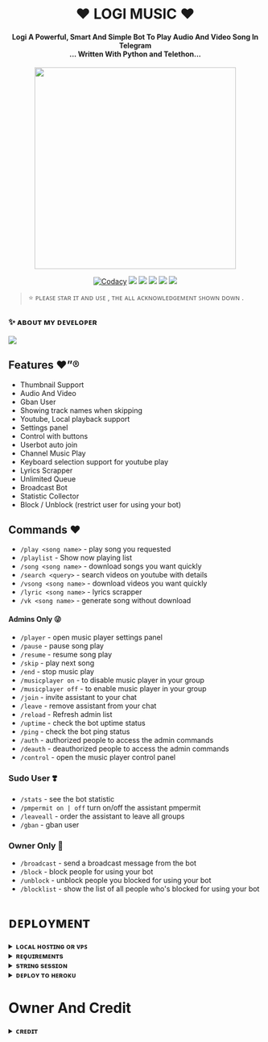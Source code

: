 <h1 align="center"><b>❤️ LOGI MUSIC  ❤️</b></h1>

<h4 align="center">Logi A Powerful, Smart And Simple Bot To Play Audio And Video Song In Telegram<br> ... Written With Python and Telethon...</h4>

<p align="center"><a href="https://t.me/aboutlogesh"><img src="https://media.wired.com/photos/59549ff18e8cc150fa8ec6c2/master/w_1600%2Cc_limit/Logi_RGB-copy.jpg" width="400"></a></p>

<p align="center">
    <a href="https://app.codacy.com/manual/LOGI-LAB/LogiMusic/dashboard"> <img src="https://img.shields.io/codacy/grade/4d58f2a402b54aed8a7d95f7add45a81?color=brightgreen&logo=codacy&logoColor=green&style=for-the-badge" alt="Codacy" /></a>
    <a href="https://github.com/LOGI-LAB/LogiMusic"> <img src="https://img.shields.io/github/repo-size/LOGI-LAB/LogiMusicBot?color=orange&logo=github&logoColor=green&style=for-the-badge" /></a>
    <a href="https://github.com/LOGI-LAB/LogiMusic/commits/prince"> <img src="https://img.shields.io/github/last-commit/LOGI-LAB/LogiMusic?color=brown&logo=github&logoColor=green&style=for-the-badge" /></a>
    <a href="https://github.com/LOGI-LAB/LogiMusic/issues"> <img src="https://img.shields.io/github/issues/LOGI-LAB/LogiMusic?color=blueviolet&logo=github&logoColor=green&style=for-the-badge" /></a>
    <a href="https://github.com/LOGI-LAB/LogiMusic/network/members"> <img src="https://img.shields.io/github/forks/LOGI-LAB/LogiMusic?color=red&logo=github&logoColor=green&style=for-the-badge" /></a>  
    <a href="https://pypi.org/project/Telethon/"> <img src="https://img.shields.io/pypi/v/telethon?color=yellow&label=telethon&logo=python&logoColor=green&style=for-the-badge" /></a>
</p>

> ⭐️ ᴘʟᴇᴀꜱᴇ ꜱᴛᴀʀ ɪᴛ ᴀɴᴅ ᴜꜱᴇ , ᴛʜᴇ ᴀʟʟ ᴀᴄᴋɴᴏᴡʟᴇᴅɢᴇᴍᴇɴᴛ ꜱʜᴏᴡɴ ᴅᴏᴡɴ .

### ✨ ᴀʙᴏᴜᴛ ᴍʏ ᴅᴇᴠᴇʟᴏᴘᴇʀ 

<a href="https://t.me/aboutlogesh"><img src="https://img.shields.io/badge/Telegram-%E1%B4%80%CA%99%E1%B4%8F%E1%B4%9C%E1%B4%9B%20%E1%B4%8D%CA%8F%20%E1%B4%85%E1%B4%87%E1%B4%A0%E1%B4%87%CA%9F%E1%B4%8F%E1%B4%98%E1%B4%87%CA%80-green"></a>

## Features ❤️”®

- Thumbnail Support
- Audio And Video
- Gban User
- Showing track names when skipping
- Youtube, Local playback support
- Settings panel
- Control with buttons
- Userbot auto join
- Channel Music Play
- Keyboard selection support for youtube play
- Lyrics Scrapper
- Unlimited Queue
- Broadcast Bot
- Statistic Collector
- Block / Unblock (restrict user for using your bot)

## Commands ❤️

- `/play <song name>` - play song you requested
- `/playlist` - Show now playing list
- `/song <song name>` - download songs you want quickly
- `/search <query>` - search videos on youtube with details
- `/vsong <song name>` - download videos you want quickly
- `/lyric <song name>` - lyrics scrapper
- `/vk <song name>` - generate song without download

#### Admins Only 😜
- `/player` - open music player settings panel
- `/pause` - pause song play
- `/resume` - resume song play
- `/skip` - play next song
- `/end` - stop music play
- `/musicplayer on` - to disable music player in your group
- `/musicplayer off` - to enable music player in your group
- `/join` - invite assistant to your chat
- `/leave` - remove assistant from your chat
- `/reload` - Refresh admin list
- `/uptime` - check the bot uptime status
- `/ping` - check the bot ping status
- `/auth` - authorized people to access the admin commands
- `/deauth` - deauthorized people to access the admin commands
- `/control` - open the music player control panel

### Sudo User ❣️
- `/stats` - see the bot statistic
- `/pmpermit on | off` turn on/off the assistant pmpermit
- `/leaveall` - order the assistant to leave all groups
- `/gban` - gban user


### Owner Only 🕺
- `/broadcast` - send a broadcast message from the bot
- `/block` - block people for using your bot
- `/unblock` - unblock people you blocked for using your bot
- `/blocklist` - show the list of all people who's blocked for using your bot


# ᴅᴇᴘʟᴏʏᴍᴇɴᴛ
<details>
<summary><b>ʟᴏᴄᴀʟ ʜᴏꜱᴛɪɴɢ ᴏʀ ᴠᴘꜱ</b></summary>
<br>
    
    
 1.  ᴜᴘɢʀᴀᴅᴇ ᴀɴᴅ ᴜᴘᴅᴀᴛᴇ:
    
           sudo apt-get update && sudo apt-get upgrade -y
    
2. ɪɴꜱᴛᴀʟʟɪɴɢ ʀᴇQᴜɪʀᴇᴅ ᴘᴀᴄᴋᴀɢᴇꜱ:
    
           sudo apt-get install python3-pip ffmpeg -y
    
3. ꜱᴇᴛᴛɪɴɢ ᴜᴘ PIP 
    
           sudo pip3 install -U pip
    
4. ɪɴꜱᴛᴀʟʟɪɴɢ ɴᴏᴅᴇ
    
           curl -fssL https://deb.nodesource.com/setup_17.x | sudo -E bash - && sudo apt-get install nodejs -y && npm i -g npm
    
5. ᴄʟᴏɴᴇ ᴛʜᴇ ʀᴇᴘᴏꜱɪᴛᴏʀʏ
    
    
               git clone https://github.com/LOGI-LAB/LogiMusic &&  cd LogiMusic
    
6. ɪɴꜱᴛᴀʟʟ ʀᴇQᴜɪʀᴇᴍᴇɴᴛꜱ
    
           pip3 install -U -r requirements.txt
    
7. ᴄʀᴇᴀᴛᴇ .ᴇɴᴠ  ᴡɪᴛʜ ꜱᴀᴍᴘʟᴇ.ᴇɴᴠ
    
           cp sample.env .env
    
Edit .env with your vars 
    
8. ᴇᴅɪᴛɪɴɢ ᴠᴀʀꜱ: 
    
           vi .env
    
ᴇᴅɪᴛ .ᴇɴᴠ ᴡɪᴛʜ ʏᴏᴜʀ ᴠᴀʟᴜᴇꜱ ᴏʀ ʏᴏᴜ ᴄᴀɴ ꜱɪᴍᴘʟᴇ ᴄᴏᴘʏ ᴀ ᴄᴏɴꜰɪɢ ꜰʀᴏᴍ ʜᴇʀᴇ ᴀɴᴅ ᴘᴀꜱᴛᴇ ɪᴛ ᴛᴏ ʏᴏᴜʀ ɴᴏᴛᴇᴘᴀᴅ, ᴛʜᴇɴ ᴇᴅɪᴛ ᴀɴᴅ ᴘᴀꜱᴛᴇ ᴛʜᴇʀᴇ.
    
ᴘʀᴇꜱꜱ i ʙᴜᴛᴛᴏɴ ᴏɴ ᴋᴇʏʙᴏᴀʀᴅ ᴛᴏ ꜱᴛᴀʀᴛ ᴇᴅɪᴛɪɴɢ.
    
ᴘʀᴇꜱꜱ ᴄᴛʀʟ + ᴄ  ᴏɴᴄᴇ ʏᴏᴜ ᴀʀᴇ ᴅᴏɴᴇ ᴡɪᴛʜ ᴇᴅɪᴛɪɴɢ ᴠᴀʀꜱ ᴀɴᴅ ᴛʏᴘᴇ :wq ᴛᴏ ꜱᴀᴠᴇ .ᴇɴᴠ ᴏʀ :qa ᴛᴏ ᴇxɪᴛ ᴇᴅɪᴛɪɴɢ.
    
9. ꜰɪɴᴀʟʟʏ ʀᴜɴ  ᴍᴜꜱɪᴄ ʙᴏᴛ
    
         bash start
    
</br>
</details>
    

<details>
<summary><b>ʀᴇǫᴜɪʀᴇᴍᴇɴᴛs</b></summary>
<br>
    
- [ᴘʏᴛʜᴏɴ𝟹.𝟿](https://www.python.org/downloads/release/python-390/)
- [ᴛᴇʟᴇɢʀᴀᴍ ᴀᴘɪ ᴋᴇʏ](https://docs.pyrogram.org/intro/setup#api-keys)
- [ᴛᴇʟᴇɢʀᴀᴍ ʙᴏᴛ ᴛᴏᴋᴇɴ](https://t.me/botfather)
- [ᴍᴏɴɢᴏᴅʙ URI](https://telegra.ph/How-To-get-Mongodb-URI-04-06)
- [sᴛʀɪɴɢ sᴇssɪᴏɴ](https://t.me/StringGeneratorRobot)
    
</details>

<details>
<summary><b>sᴛʀɪɴɢ sᴇssɪᴏɴ</b></summary>
<br>
> ʏᴏᴜ'ʟʟ ɴᴇᴇᴅ ᴀ ᴀᴘɪ_ɪᴅ & ᴀᴘɪ_ʜᴀsʜ ɪɴ ᴏʀᴅᴇʀ ᴛᴏ ɢᴇɴᴇʀᴀᴛᴇ ᴘʏʀᴏɢʀᴀᴍ sᴇssɪᴏɴ. 
> ᴀʟᴡᴀʏs ʀᴇᴍᴇʙᴇʀ ᴛᴏ ᴜsᴇ ɢᴏᴏᴅ ᴀᴘɪ ᴄᴏᴍʙᴏ ᴇʟsᴇ ʏᴏᴜʀ ᴀᴄᴄᴏᴜɴᴛ ᴄᴏᴜʟᴅ ʙᴇ ᴅᴇʟᴇᴛᴇᴅ.

<h4> ɢᴇɴᴇʀᴀᴛᴇ sᴇssɪᴏɴ ᴠɪᴀ ʀᴇᴘʟ: </h4>    
<p><a href="https://replit.com/@AssadAli/String-Session-Generator"><img src="https://img.shields.io/badge/Generate%20On%20Repl-blueviolet?style=for-the-badge&logo=appveyor" width="200""/></a></p>

<h4> ɢᴇɴᴇʀᴀᴛᴇ sᴇssɪᴏɴ ᴠɪᴀ ᴛᴇʟᴇɢʀᴀᴍ sᴛʀɪɴɢ-ɢᴇɴ ʙᴏᴛ: </h4>    
<p><a href="https://t.me/Pyrogram_String_Bot"><img src="https://img.shields.io/badge/TG%20String%20Gen%20Bot-blueviolet?style=for-the-badge&logo=appveyor" width="200""/></a></p>
    
</details>

<details>
<summary><b>ᴅᴇᴘʟᴏʏ ᴛᴏ ʜᴇʀᴏᴋᴜ</b></summary>
<br>

> ʜᴇʀᴏᴋᴜ ʜᴀs ᴛᴡᴏ ᴠᴀʀs[ ʜᴇʀᴏᴋᴜ_ᴀᴘɪ_ᴋᴇʏ & ʜᴇʀᴏᴋᴜ_ᴀᴘᴘ_ɴᴀᴍᴇ ] ғᴏʀ ᴜᴘᴅᴀᴛᴇʀ ᴛᴏ ᴡᴏʀᴋ. 
> ʙʏ sᴇᴛᴛɪɴɢ ᴛʜᴏsᴇ ᴛᴡᴏ ᴠᴀʀs ʏᴏᴜ ᴄᴀɴ ɢᴇᴛ ʟᴏɢs ᴏғ ʏᴏᴜʀ ʜᴇʀᴏᴋᴜ ᴀᴘᴘ, sᴇᴛ ᴠᴀʀ, ᴇᴅɪᴛ ᴠᴀʀ, ᴅᴇʟᴇᴛᴇ ᴠᴀʀs , ᴄʜᴇᴄᴋ ᴅʏɴᴏ ᴜsᴀɢᴇ ᴀɴᴅ ᴜᴘᴅᴀᴛᴇ ʙᴏᴛ. 
> ᴛʜᴏsᴇ ᴛᴡᴏ ᴠᴀʀs ᴀʀᴇ ɴᴏᴛ ᴍᴀɴᴅᴀᴛᴏʀʏ, ʏᴏᴜ ᴄᴀɴ ʟᴇᴀᴠᴇ ᴛʜᴇᴍ ʙʟᴀɴᴋ ᴛᴏᴏ. 
    
<h4> ᴄʟɪᴄᴋ ᴛʜᴇ ʙᴜᴛᴛᴏɴ ʙᴇʟᴏᴡ ᴛᴏ ᴅᴇᴘʟᴏʏ ʟᴏɢɪ ᴏɴ ʜᴇʀᴏᴋᴜ</h4>    
<p><a href="https://heroku.com/deploy/"><img src="https://img.shields.io/badge/Deploy%20To%20Heroku-red?style=for-the-badge&logo=heroku" width="200"/></a></p>

<details>
<summary><b>ᴅᴇᴘʟᴏʏ ᴛᴏ ʀᴀɪʟᴡᴀʏ</b></summary>
<br>

> ɪɴ ᴛʜɪꜱ ʀᴀɪʟᴡᴀʏ ᴅᴇᴘᴏʟʏ , ʏᴏᴜ ꜰɪʟʟ ᴀʟʟ ᴛʜᴇ ᴠᴀʀɪᴀʙʟᴇꜱ ʀᴇQᴜɪʀᴇᴅ .

<h5> ᴄʟɪᴄᴋ ᴛʜᴇ ʙᴜᴛᴛᴏɴ ʙᴇʟᴏᴡ ᴛᴏ ᴅᴇᴘʟᴏʏ ʟᴏɢɪ ᴏɴ ʀᴀɪʟᴡᴀʏ</h5> 
<p><a href="https://railway.app/new/template?template=https://github.com/LOGI-LAB/LogiMusic&envs=STRING_SESSION,BOT_TOKEN,MUSIC_BOT_NAME,API_ID,API_HASH,OWNER_ID,DURATION_LIMIT,AUTO_LEAVING_ASSISTANT,MONGO_DB_URI,START_IMG_URL,PING_IMG_URL,UPSTREAM_BRANCH,UPSTREAM_REPO,LOG_GROUP_ID,SUPPORT_CHANNEL,SUPPORT_GROUP,GIT_TOKEN"><img src="https://railway.app/button.svg" width="200"/></a></p>

<details>
<summary><b>ᴅᴇᴘʟᴏʏ ᴛᴏ ᴏᴋᴛᴇᴛᴏ</b></summary>
<br>

> ɪɴ ᴏᴋᴛᴇᴛᴏ ᴘʟᴀᴛꜰᴏʀᴍ ʏᴏᴜ ꜰɪʟʟ ᴀʟʟ ᴠᴀʀɪᴀʙʟᴇꜱ ꜱᴏ ꜰɪʟʟ ᴛʜɪꜱ .


<h6> ᴄʟɪᴄᴋ ᴛʜᴇ ʙᴜᴛᴛᴏɴ ʙᴇʟᴏᴡ ᴛᴏ ᴅᴇᴘʟᴏʏ ʟᴏɢɪ ᴏɴ ᴏᴋᴛᴇᴛᴏ</h6>    
<a href="https://cloud.okteto.com/deploy?repository=https://github.com/LOGI-LAB/LogiMusic"><img src="https://img.shields.io/badge/Deploy%20To%20Okteto-informational?style=for-the-badge&logo=Okteto" width="200"/></a>







</details>
</details>
</details>
</details>
</details>

# Owner And Credit


<details>
<summary><b>ᴄʀᴇᴅɪᴛ</b></summary>
<br>

## sᴘᴇᴄɪᴀʟ ᴄʀᴇᴅɪᴛ
 
 [ʟᴏɢᴇꜱʜ](https://t.me/aboutlogesh)
- [ᴀsᴀᴅ ᴀʟɪ](https://t.me/Dr_Asad_Ali)
- [ʟᴏɢɪ](https://github.com/logi-lab)



<details>
<summary><b>sᴜᴘᴘᴏʀᴛ</b></summary>
<br>

# ❤️ Support
<a href="https://t.me/logi_channel"><img src="https://img.shields.io/badge/Join-Telegram%20Channel-red.svg?logo=Telegram"></a>
<a href="https://t.me/lgbots"><img src="https://img.shields.io/badge/Join-Telegram%20Group-blue.svg?logo=telegram"></a>

</details>


## ᴀᴄᴋɴᴏᴡʟᴇᴅɢᴇᴍᴇɴᴛs

sᴘᴇᴄɪᴀʟ ᴛʜᴀɴᴋs ᴛᴏ ᴛʜᴇsᴇ ᴀᴍᴀᴢɪɴɢ ᴘʀᴏᴊᴇᴄᴛs/ᴘᴇᴏᴘʟᴇ ᴡʜɪᴄʜ/ᴡʜᴏ ʜᴇʟᴘᴇᴅ ʜᴇʀᴏ ᴍᴜsɪᴄs ʙᴏᴛ:

- [Pyrogram](https://github.com/pyrogram/pyrogram)
- [Py-Tgcalls](https://github.com/pytgcalls/pytgcalls)
- [CallsMusic Team](https://github.com/Callsmusic)
- [TheHamkerCat](https://github.com/TheHamkerCat)
- [Charon Baglari](https://github.com/XCBv021)










